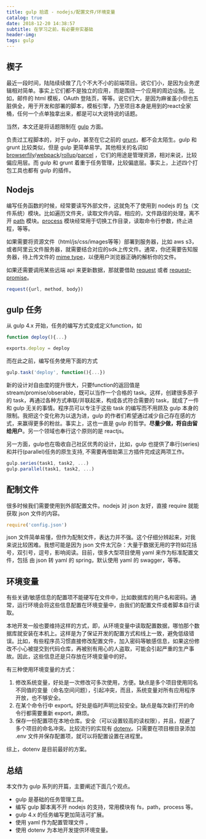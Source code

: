 ```yaml
---
title: gulp 拾遗 - nodejs/配置文件/环境变量
catalog: true
date: 2018-12-20 14:38:57
subtitle: 在学习之前，有必要夯实基础
header-img: 
tags: gulp
---
```

## 楔子
最近一段时间，陆陆续续做了几个不大不小的前端项目。说它们小，是因为业务逻辑相对简单。事实上它们都不是独立的应用，而是围绕一个应用的周边设施。比如，邮件的 html 模板，OAuth 登陆页，等等。说它们大，是因为麻雀虽小但也五脏俱全，用于开发和部署的脚本，模板引擎，乃至项目本身是用到的react全家桶，任何一个点单独拿出来，都是可以大说特说的话题。

当然，本文还是将话题限制在 [gulp](https://gulpjs.com/) 方面。

负责过工程脚本的，对于 gulp，甚至在它之前的 [grunt](https://gruntjs.com/)，都不会太陌生。gulp 和 grunt 比较类似，但是 gulp 更简单易学。其他相关的名词如 [browserfily](http://browserify.org/)/[webpack](https://webpack.js.org/)/[rollup](https://rollupjs.org/guide/en)/[parcel](https://parceljs.org/) ，它们的用途是管理资源，相对来说，比较偏应用层。而 gulp 和 grunt 着重于任务管理，比较偏底层。事实上，上述四个打包工具也都有 gulp 的插件。

## Nodejs

编写任务函数的时候，经常要读写外部文件，这就免不了使用到 nodejs 的 [fs](https://nodejs.org/api/fs.html)（文件系统）模块。比如遍历文件夹，读取文件内容。相应的，文件路径的处理，离不开 [path](https://nodejs.org/api/path.html) 模块。[process](https://nodejs.org/api/process.html) 模块经常用于切换工作目录，读取命令行参数，终止进程，等等。 

如果需要将资源文件（html/js/css/images等等）部署到服务器，比如 aws s3，或者阿里云文件服务器，就需要结合对应的sdk上传文件。通常，你还需要告知服务器，待上传文件的 [mime type](https://developer.mozilla.org/en-US/docs/Web/HTTP/Basics_of_HTTP/MIME_types)，以便用户浏览器正确的解析你的文件。

如果还需要调用某些远端 api 来更新数据，那就要借助 [request](https://github.com/request/request) 或者 [request-promise](https://github.com/request/request-promise)。

```javascript
request({url, method, body})
```

## gulp 任务
从 gulp 4.x 开始，任务的编写方式变成定义function，如
```javascript
function deploy(){...}

exports.deploy = deploy
```

而在此之前，编写任务使用下面的方式
```javascript
gulp.task('deploy', function(){...})
```

新的设计对自由度的提升很大，只要function的返回值是stream/promise/obserable，既可以当作一个合格的 task。这样，创建很多原子的 task，再通过各种方式串联/并联起来，构成各式符合需要的 task，就成了一件和 gulp 无关的事情。程序员可以专注于这些 task 的编写而不用顾及 gulp 本身的限制。我把这个变化称为以退为进，gulp 的作者们希望通过减少自己存在感的方式，来赢得更多的粉丝。事实上，这也一直是 gulp 的哲学。**尽量少做，将自由留给用户**。另一个领域也奉行这个原则的是 reactjs。

另一方面，gulp也在吸收自己社区优秀的设计，比如，gulp 也提供了串行(series)和并行(parallel)任务的原生支持, 不需要再借助第三方插件完成这两项工作。
```javascript
gulp.series(task1, task2, ...)
gulp.parallel(task1, task2, ...)
```

## 配制文件
很多时候我们需要使用到外部配置文件。nodejs 对 json 友好，直接 require 就能获取 json 文件的内容。
```javascript
require('config.json')
```
json 文件简单易懂，但作为配制文件，表达力并不强。这个仔细分辨起来，对我来说比较困难。我想可能是因为 json 文件太冗杂：大量于数据无用的字符如花括号，双引号，逗号，影响阅读。目前，很多大型项目使用 yaml 来作为标准配置文件，包括 由 json 转 yaml 的 spring，默认使用 yaml 的 swagger，等等。 

## 环境变量
有些关键/敏感信息的配置项不能硬写在文件中，比如数据库的用户名和密码。通常，运行环境会将这些信息配置在环境变量中，由我们的配置文件或者脚本自行读取。

本地开发一般也要维持这样的方式，即，从环境变量中读取配置数据，哪怕那个数据库就安装在本机上。这样是为了保证开发的配置方式和线上一致，避免低级错误。比如，有些程序员习惯直接修改配置文件，加入密码等敏感信息，如果这份修改不小心被提交到代码仓库，再被别有用心的人盗取，可能会引起严重的生产事故。因此，这些信息还是只存放在环境变量中的好。

有三种使用环境变量的方式：
1. 修改系统变量，好处是一次修改可多次使用，方便。缺点是多个项目使用同名不同值的变量（命名空间问题），引起冲突，而且，系统变量对所有应用程序开放，也不够安全。
2. 在某个命令行中 export。好处是临时声明比较安全。缺点是每次新打开的命令行都需要重新 export，麻烦。
3. 保存一份配置项在本地仓库。安全（可以设置较高的读权限），并且，规避了多个项目的命名冲突。比较流行的实现有 [dotenv](https://github.com/motdotla/dotenv)。只需要在项目根目录添加 .env 文件并保存配置项，就可以将配置设置在进程里。

综上，dotenv 是目前最好的方案。

## 总结
本文作为 gulp 系列的开篇，主要阐述下面几个观点。
* gulp 是基础的任务管理工具。
* 编写 gulp 脚本离不开 nodejs 的支持，常用模块有 fs，path，process 等。
* gulp 4.x 的任务编写更加简洁可扩展。
* 使用 yaml  作为配置管理文件 。
* 使用 dotenv 为本地开发提供环境变量。



